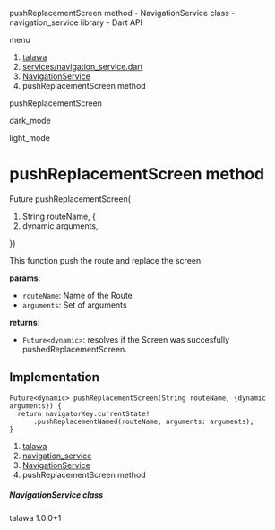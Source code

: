




pushReplacementScreen method - NavigationService class - navigation\_service library - Dart API







menu

1. [talawa](../../index.html)
2. [services/navigation\_service.dart](../../services_navigation_service/services_navigation_service-library.html)
3. [NavigationService](../../services_navigation_service/NavigationService-class.html)
4. pushReplacementScreen method

pushReplacementScreen


dark\_mode

light\_mode




# pushReplacementScreen method


Future
pushReplacementScreen(

1. String routeName, {
2. dynamic arguments,

})

This function push the route and replace the screen.

**params**:

* `routeName`: Name of the Route
* `arguments`: Set of arguments

**returns**:

* `Future<dynamic>`: resolves if the Screen was succesfully pushedReplacementScreen.

## Implementation

```
Future<dynamic> pushReplacementScreen(String routeName, {dynamic arguments}) {
  return navigatorKey.currentState!
      .pushReplacementNamed(routeName, arguments: arguments);
}
```

 


1. [talawa](../../index.html)
2. [navigation\_service](../../services_navigation_service/services_navigation_service-library.html)
3. [NavigationService](../../services_navigation_service/NavigationService-class.html)
4. pushReplacementScreen method

##### NavigationService class





talawa
1.0.0+1






